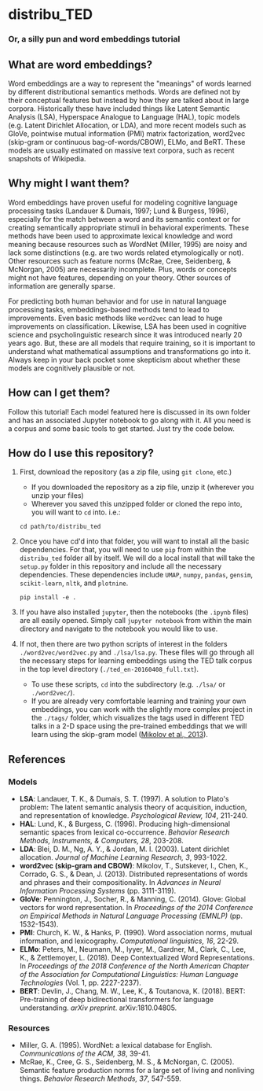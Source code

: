 # distribu_TED
### Or, a silly pun and word embeddings tutorial

## What are word embeddings?
Word embeddings are a way to represent the "meanings" of words learned by different distributional semantics methods. Words are defined not by their conceptual features but instead by how they are talked about in large corpora. Historically these have included things like Latent Semantic Analysis (LSA), Hyperspace Analogue to Language (HAL), topic models (e.g. Latent Dirichlet Allocation, or LDA), and more recent models such as GloVe, pointwise mutual information (PMI) matrix factorization, word2vec (skip-gram or continuous bag-of-words/CBOW), ELMo, and BeRT. These models are usually estimated on massive text corpora, such as recent snapshots of Wikipedia.

## Why might I want them?

Word embeddings have proven useful for modeling cognitive language processing tasks (Landauer & Dumais, 1997; Lund & Burgess, 1996), especially for the match between a word and its semantic context or for creating semantically appropriate stimuli in behavioral experiments. These methods have been used to approximate lexical knowledge and word meaning because resources such as WordNet (Miller, 1995) are noisy and lack some distinctions (e.g. are two words related etymologically or not). Other resources such as feature norms (McRae, Cree, Seidenberg, & McNorgan, 2005) are necessarily incomplete. Plus, words or concepts might not have features, depending on your theory. Other sources of information are generally sparse. 

For predicting both human behavior and for use in natural language processing tasks, embeddings-based methods tend to lead to improvements. Even basic methods like `word2vec` can lead to huge improvements on classification. Likewise, LSA has been used in cognitive science and psycholinguistic research since it was introduced nearly 20 years ago. But, these are all models that require training, so it is important to understand what mathematical assumptions and transformations go into it. Always keep in your back pocket some skepticism about whether these models are cognitively plausible or not.

## How can I get them?

Follow this tutorial! Each model featured here is discussed in its own folder and has an associated Jupyter notebook to go along with it. All you need is a corpus and some basic tools to get started. Just try the code below.

## How do I use this repository?

1. First, download the repository (as a zip file, using `git clone`, etc.)
	* If you downloaded the repository as a zip file, unzip it (wherever you unzip your files)
	* Wherever you saved this unzipped folder or cloned the repo into, you will want to `cd` into. i.e.:

	```
	cd path/to/distribu_ted
	```
	
2. Once you have cd'd into that folder, you will want to install all the basic dependencies. For that, you will need to use `pip` from within the `distribu_ted` folder all by itself. We will do a local install that will take the `setup.py` folder in this repository and include all the necessary dependencies. These dependencies include `UMAP`, `numpy`, `pandas`, `gensim`, `scikit-learn`, `nltk`, and `plotnine`. 

	```
	pip install -e .
	```
	
3. If you have also installed `jupyter`, then the notebooks (the `.ipynb` files) are all easily opened. Simply call `jupyter notebook` from within the main directory and navigate to the notebook you would like to use.
4. If not, then there are two python scripts of interest in the folders `./word2vec/word2vec.py` and `./lsa/lsa.py`. These files will go through all the necessary steps for learning embeddings using the TED talk corpus in the top level directory (`./ted_en-20160408_full.txt`).
	* To use these scripts, `cd` into the subdirectory (e.g. `./lsa/` or `./word2vec/`). 
	* If you are already very comfortable learning and training your own embeddings, you can work with the slightly more complex project in the `./tags/` folder, which visualizes the tags used in different TED talks in a 2-D space using the pre-trained embeddings that we will learn using the skip-gram model ([Mikolov et al., 2013](https://papers.nips.cc/paper/5021-distributed-representations-of-words-and-phrases-and-their-compositionality.pdf)).

## References

### Models
* **LSA**: Landauer, T. K., & Dumais, S. T. (1997). A solution to Plato's problem: The latent semantic analysis theory of acquisition, induction, and representation of knowledge. _Psychological Review, 104_, 211-240.
* **HAL**: Lund, K., & Burgess, C. (1996). Producing high-dimensional semantic spaces from lexical co-occurrence. _Behavior Research Methods, Instruments, & Computers, 28_, 203-208.
* **LDA**: Blei, D. M., Ng, A. Y., & Jordan, M. I. (2003). Latent dirichlet allocation. _Journal of Machine Learning Research, 3_, 993-1022.
* **word2vec (skip-gram and CBOW)**: Mikolov, T., Sutskever, I., Chen, K., Corrado, G. S., & Dean, J. (2013). Distributed representations of words and phrases and their compositionality. In _Advances in Neural Information Processing Systems_ (pp. 3111-3119).
* **GloVe**: Pennington, J., Socher, R., & Manning, C. (2014). Glove: Global vectors for word representation. In _Proceedings of the 2014 Conference on Empirical Methods in Natural Language Processing (EMNLP)_ (pp. 1532-1543).
* **PMI**: Church, K. W., & Hanks, P. (1990). Word association norms, mutual information, and lexicography. _Computational linguistics, 16_, 22-29.
* **ELMo**: Peters, M., Neumann, M., Iyyer, M., Gardner, M., Clark, C., Lee, K., & Zettlemoyer, L. (2018). Deep Contextualized Word Representations. In _Proceedings of the 2018 Conference of the North American Chapter of the Association for Computational Linguistics: Human Language Technologies_ (Vol. 1, pp. 2227-2237).
* **BERT**: Devlin, J., Chang, M. W., Lee, K., & Toutanova, K. (2018). BERT: Pre-training of deep bidirectional transformers for language understanding. _arXiv preprint_. arXiv:1810.04805.

### Resources
* Miller, G. A. (1995). WordNet: a lexical database for English. _Communications of the ACM, 38_, 39-41.
* McRae, K., Cree, G. S., Seidenberg, M. S., & McNorgan, C. (2005). Semantic feature production norms for a large set of living and nonliving things. _Behavior Research Methods, 37_, 547-559.
